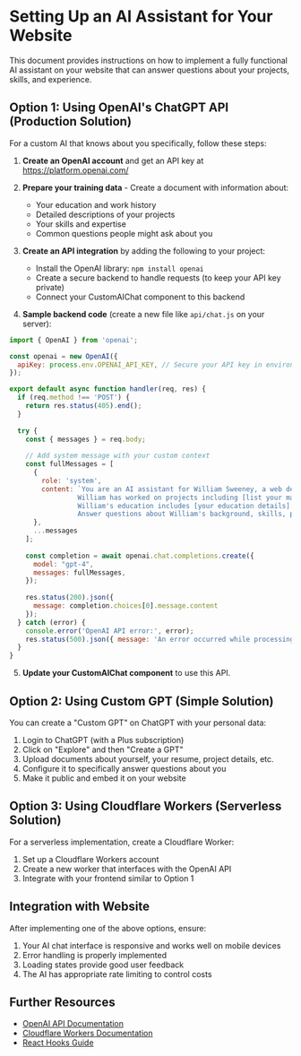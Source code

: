 # Setting Up an AI Assistant for Your Website

This document provides instructions on how to implement a fully functional AI assistant on your website that can answer questions about your projects, skills, and experience.

## Option 1: Using OpenAI's ChatGPT API (Production Solution)

For a custom AI that knows about you specifically, follow these steps:

1. **Create an OpenAI account** and get an API key at https://platform.openai.com/

2. **Prepare your training data** - Create a document with information about:
   - Your education and work history
   - Detailed descriptions of your projects
   - Your skills and expertise
   - Common questions people might ask about you

3. **Create an API integration** by adding the following to your project:
   - Install the OpenAI library: `npm install openai`
   - Create a secure backend to handle requests (to keep your API key private)
   - Connect your CustomAIChat component to this backend

4. **Sample backend code** (create a new file like `api/chat.js` on your server):

```javascript
import { OpenAI } from 'openai';

const openai = new OpenAI({
  apiKey: process.env.OPENAI_API_KEY, // Secure your API key in environment variables
});

export default async function handler(req, res) {
  if (req.method !== 'POST') {
    return res.status(405).end();
  }
  
  try {
    const { messages } = req.body;
    
    // Add system message with your custom context
    const fullMessages = [
      {
        role: 'system',
        content: `You are an AI assistant for William Sweeney, a web developer with expertise in React, Node.js, etc. 
                 William has worked on projects including [list your main projects]. 
                 William's education includes [your education details].
                 Answer questions about William's background, skills, projects, and experience.`
      },
      ...messages
    ];
    
    const completion = await openai.chat.completions.create({
      model: "gpt-4",
      messages: fullMessages,
    });
    
    res.status(200).json({ 
      message: completion.choices[0].message.content 
    });
  } catch (error) {
    console.error('OpenAI API error:', error);
    res.status(500).json({ message: 'An error occurred while processing your request.' });
  }
}
```

5. **Update your CustomAIChat component** to use this API.

## Option 2: Using Custom GPT (Simple Solution)

You can create a "Custom GPT" on ChatGPT with your personal data:

1. Login to ChatGPT (with a Plus subscription)
2. Click on "Explore" and then "Create a GPT"
3. Upload documents about yourself, your resume, project details, etc.
4. Configure it to specifically answer questions about you
5. Make it public and embed it on your website

## Option 3: Using Cloudflare Workers (Serverless Solution)

For a serverless implementation, create a Cloudflare Worker:

1. Set up a Cloudflare Workers account
2. Create a new worker that interfaces with the OpenAI API
3. Integrate with your frontend similar to Option 1

## Integration with Website

After implementing one of the above options, ensure:

1. Your AI chat interface is responsive and works well on mobile devices
2. Error handling is properly implemented
3. Loading states provide good user feedback
4. The AI has appropriate rate limiting to control costs

## Further Resources

- [OpenAI API Documentation](https://platform.openai.com/docs/introduction)
- [Cloudflare Workers Documentation](https://developers.cloudflare.com/workers/)
- [React Hooks Guide](https://reactjs.org/docs/hooks-intro.html)
